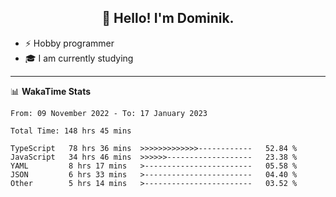 <h2 align="center">👋 Hello! I'm Dominik.</h2>

- ⚡ Hobby programmer
- 🎓 I am currently studying

---
📊 **WakaTime Stats**
<!--START_SECTION:waka-->

```text
From: 09 November 2022 - To: 17 January 2023

Total Time: 148 hrs 45 mins

TypeScript   78 hrs 36 mins  >>>>>>>>>>>>>------------   52.84 %
JavaScript   34 hrs 46 mins  >>>>>>-------------------   23.38 %
YAML         8 hrs 17 mins   >------------------------   05.58 %
JSON         6 hrs 33 mins   >------------------------   04.40 %
Other        5 hrs 14 mins   >------------------------   03.52 %
```

<!--END_SECTION:waka-->
